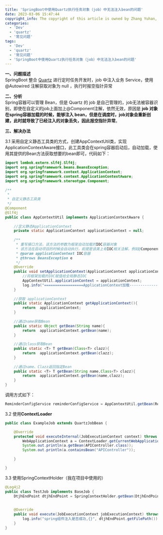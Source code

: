 ```yaml
---
title: 'SpringBoot中使用Quartz执行任务对象（job）中无法注入bean的问题'
date: 2023-03-06 15:47:44
copyright_info: The copyright of this article is owned by Zhang Yuhan, and it follows the CC BY-NC-SA 4.0 agreement. For reprinting, please attach the original source link and this statement
categories: 
  - 'Dev'
  - 'quartz'
  - '常见问题'
tags: 
  - 'Dev'
  - 'quartz'
  - '常见问题'
  - 'SpringBoot中使用Quartz执行任务对象（job）中无法注入bean的问题'
---
```

**一、问题描述**  
SpringBoot 整合 [Quartz](https://so.csdn.net/so/search?q=Quartz&spm=1001.2101.3001.7020) 进行定时任务开发时，job 中注入业务 Service，使用 @Autowired 注解获取对象为 null ，执行时报空指针异常

**二、分析**  
Spring容器可以管理 Bean，但是 Quartz 的 job 是自己管理的，job无法被容器识别，即使在自定义的job上面加上@Component注解，依然无效，原因是 **job 对象在spring容器加载的时候，能够注入 bean，但是在调度时，job对象会重新创建，此时就导致了已经注入的对象丢失，因此报空指针异常**。

**三、解决办法**  

3.1 采用自定义静态工具类的方式，创建AppContextUtil类，实现 ApplicationContextAware接口，此工具类会在spring容器启动后，自动加载，使用其提供的Bean方法获取想要的bean即可，代码如下：

```java
import lombok.extern.slf4j.Slf4j;
import org.springframework.beans.BeansException;
import org.springframework.context.ApplicationContext;
import org.springframework.context.ApplicationContextAware;
import org.springframework.stereotype.Component;
 
/**
 *
 * 自定义静态工具类
 */
@Component
@Slf4j
public class AppContextUtil implements ApplicationContextAware {
 
    //定义静态ApplicationContext
    private static ApplicationContext applicationContext = null;
 
    /**
     * 重写接口方法，该方法的参数为框架自动加载的IOC容器对象
     * 该方法在启动项目的时候会自动执行，前提是该类上有IOC相关注解，例如@Component
     * @param applicationContext IOC容器
     * @throws BeansException e
     */
    @Override
    public void setApplicationContext(ApplicationContext applicationContext) throws BeansException {
        //将框架加载的IOC赋值给全局静态IOC
        AppContextUtil.applicationContext = applicationContext;
        log.info("==================ApplicationContext加载-----------------");
    }
 
    //获取 applicationContext
    public static ApplicationContext getApplicationContext(){
        return  applicationContext;
    }
 
    //通过name获取Bean
    public static Object getBean(String name){
        return  applicationContext.getBean(name);
    }
 
    //通过class获取Bean
    public static <T> T getBean(Class<T> clazz){
        return  applicationContext.getBean(clazz);
    }
 
    //通过name、Clazz返回指定Bean
    public static <T> T getBean(String name,Class<T> clazz){
        return  applicationContext.getBean(name,clazz);
    }
}
```

调用方式如下：

```java
ReminderConfigService reminderConfigService = AppContextUtil.getBean(ReminderConfigService.class);
```

3.2 使用**ContextLoader**
```java
public class ExampleJob extends QuartzJobBean {

    @Override
    protected void executeInternal(JobExecutionContext context) throws JobExecutionException {
        WebApplicationContext a = ContextLoader.getCurrentWebApplicationContext();
        System.out.println(a.getBean(APIController.class));
        System.out.println(a.containsBean("APIController"));
        
    }

}
```

3.3 使用SpringContextHolder（我在项目中使用的）
```java
@Log4j2  
public class TestJob implements BaseJob {  
    DtjhEndPoint dtjhEndPoint = SpringContextHolder.getBean(DtjhEndPoint.class);  
  
  
    @Override  
    public void execute(JobExecutionContext jobExecutionContext) throws JobExecutionException {  
        log.info("spring组件注入是否成功,{}", dtjhEndPoint.getFilePath());  
    }  
}
```
